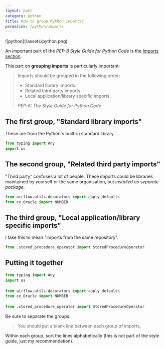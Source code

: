 ```yaml
---
layout: post
category: python
title: How to group Python imports?
permalink: /python/imports
---
```

<div class="wide-logos" markdown="1">
![python](/assets/python.png)
</div>

An important part of the _PEP-8 Style Guide for Python Code_
is the [Imports
section](https://www.python.org/dev/peps/pep-0008/#imports).

This part on **grouping imports** is particularly important:

> Imports should be grouped in the following order:
>
> - Standard library imports.
> - Related third party imports.
> - Local application/library specific imports.
>
> <cite>PEP-8: The Style Guide for Python Code</cite>

## The first group, "Standard library imports"

These are from the Python's built-in standard library.

```python
from typing import Any
import os
```

## The second group, "Related third party imports"

"Third party"
confuses a lot of people. These imports could be libraries maintained by yourself or
the same organisation, but _installed as
separate package_.

```python
from airflow.utils.decorators import apply_defaults
from cx_Oracle import NUMBER
```

## The third group, "Local application/library specific imports"

I take this to mean "imports from the same repository".

```python
from .stored_procedure_operator import StoredProcedureOperator
```

## Putting it together

```python
from typing import Any
import os

from airflow.utils.decorators import apply_defaults
from cx_Oracle import NUMBER

from .stored_procedure_operator import StoredProcedureOperator
```

Be sure to separate the groups. 

> You should put a blank line between each group of imports.

Within each group, sort the lines alphabetically (this is
not part of the style guide, just my recommendation).

